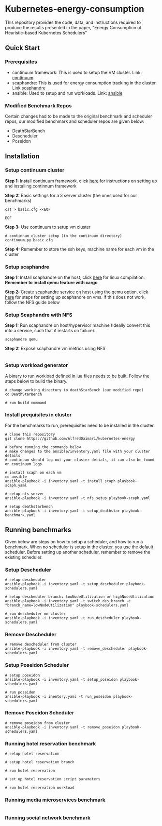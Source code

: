 # Kubernetes-energy-consumption

This repository provides the code, data, and instructions required to produce the results presented in the paper, "Energy Consumption of Heuristic-based Kubernetes Schedulers"

## Quick Start
### Prerequisites
- continuum framework: This is used to setup the VM cluster. Link: [continuum](https://github.com/atlarge-research/continuum)
- scaphandre: This is used for energy consumption tracking in the cluster. Link [scaphandre](https://github.com/hubblo-org/scaphandre)
- ansible: Used to setup and run workloads. Link: [ansible](https://docs.ansible.com/ansible/latest/installation_guide/intro_installation.html)

### Modified Benchmark Repos
Certain changes had to be made to the original benchmark and scheduler repos, our modified benchmark and scheduler repos are given below:
- DeathStarBench
- Descheduler
- Poseidon

## Installation

### Setup continuum cluster
**Step 1:** Install continuum framework, click [here](https://github.com/atlarge-research/continuum) for instructions on setting up and installing continnum framework

**Step 2:** Basic settings for a 3 server cluster (the ones used for our benchmarks)
```
cat > basic.cfg <<EOF

EOF
```
**Step 3:** Use continuum to setup vm cluster
```
# continnum cluster setup (in the continuum directory)
continuum.py basic.cfg
```
**Step 4:** Remember to store the ssh keys, machine name for each vm in the cluster

### Setup scaphandre
**Step 1:** Install scaphandre on the host, click [here](https://hubblo-org.github.io/scaphandre-documentation/tutorials/compilation-linux.html) for linux compilation. **Remember to install qemu feature with cargo**

**Step 2:** Create scaphandre service on host using the qemu option, click [here](https://hubblo-org.github.io/scaphandre-documentation/how-to_guides/propagate-metrics-hypervisor-to-vm_qemu-kvm.html) for steps for setting up scaphandre on vms. If this does not work, follow the NFS guide below 

### Setup Scaphandre with NFS
**Step 1:** Run scaphandre on host/hypervisor machine (Ideally convert this into a service, such that it restarts on failure).
```
scaphandre qemu
```
**Step 2:** Expose scaphandre vm metrics using NFS
```
```

### Setup workload generator
A binary to run workload defined in lua files needs to be built. Follow the steps below to build the binary.
```
# change working directory to deathStarBench (our modified repo)
cd DeathStarBench

# run build command
```

### Install prequisites in cluster
For the benchmarks to run, prerequisites need to be installed in the cluster. 
```
# clone this repository
git clone https://github.com/AlfredDaimari/kubernetes-energy

# before running the commands below
# make changes to the ansible/inventory.yaml file with your cluster details
# continuum should log out your cluster detials, it can also be found on continuum logs

# install scaph on each vm
cd ansible
ansible-playbook -i inventory.yaml -t install_scaph playbook-scaph.yaml

# setup nfs server
ansible-playbook -i inventory.yaml -t nfs_setup playbook-scaph.yaml

# setup deathstarbench
ansible-playbook -i inventory.yaml -t setup_deathstar playbook-benchmark.yaml
```
## Running benchmarks
Given below are steps on how to setup a scheduler, and how to run a benchmark.
When no scheduler is setup in the cluster, you use the default scheduler. Before setting up another scheduler, remember to remove the existing scheduler.

### Setup Descheduler
```
# setup descheduler
ansible-playbook -i inventory.yaml -t setup_descheduler playbook-schedulers.yaml

# setup descheduler branch: lowNodeUtilization or highNodeUtilization
ansible-playbook -i inventory.yaml -t switch_des_branch -e "branch_name=lowNodeUtilization" playbook-schedulers.yaml

# run descheduler on cluster
ansible-playbook -i inventory.yaml -t run_descheduler playbook-schedulers.yaml
```

### Remove Descheduler
```
# remove descheduler from cluster
ansible-playbook -i inventory.yaml -t remove_descheduler playbook-schedulers.yaml
```

### Setup Poseidon Scheduler
```
# setup poseidon
ansible-playbook -i inventory.yaml -t setup_poseidon playbook-schedulers.yaml

# run poseidon
ansible-playbook -i inentory.yaml -t run_poseidon playbook-schedulers.yaml
```

### Remove Poseidon Scheduler
```
# remove poseidon from cluster
ansible-playbook -i inventory.yaml -t remove_poseidon playbook-schedulers.yaml
```

### Running hotel reservation benchmark
```
# setup hotel reservation

# setup hotel reservation branch

# run hotel reservation

# set up hotel reservation script parameters

# run hotel reservation workload
```

### Running media microservices benchmark
```
```

### Running social network benchmark
```
```


